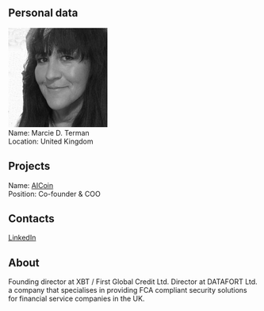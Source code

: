 ## Personal data
![marcie_d._terman photo](photo/marcie_d._terman.jpg)  
Name:    Marcie D. Terman  
Location: United Kingdom
## Projects 
Name: [AICoin](../projects/aicoin.md)  
Position: Co-founder & COO 
## Contacts
[LinkedIn](https://www.linkedin.com/in/marciedterman/)    
## About
Founding director at XBT / First Global Credit Ltd.  Director at DATAFORT Ltd. a company that specialises in providing FCA compliant security solutions for financial service companies in the UK.
